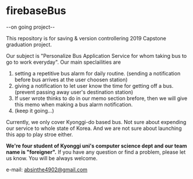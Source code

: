 # firebaseBus

--on going project--

This repository is for saving & version controllering 2019 Capstone graduation project.

Our subject is "Personalize Bus Application Service for whom taking bus to go to work everyday".
Our main speclailities are 
1. setting a repetitive bus alarm for daily routine. (sending a notification before bus arrives at the user choosen station)
2. giving a notification to let user know the time for  getting off a bus. (prevent passing away user's destination station)
3. If user wrote thinks to do in our memo section brefore, then we will give this memo when making a bus alarm notification. 
4. (keep it going...)


Currently, we only cover Kyonggi-do based bus. Not sure about expending our service to whole state of Korea.
And we are not sure about launching this app to play stroe either. 




**We're four student of Kyonggi uni's computer science dept and our team name is "foreigner".**
If you have any question or find a problem, please let us know. You will be always welcome.

e-mail: absinthe4902@gmail.com
